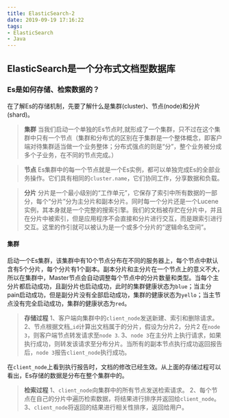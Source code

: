 ```yaml
---
title: ElasticSearch-2
date: 2019-09-19 17:16:22
tags:
- ElasticSearch
- Java
---
```


## ElasticSearch是一个分布式文档型数据库

### Es是如何存储、检索数据的？

在了解Es的存储机制，先要了解什么是集群(cluster)、节点(node)和分片(shard)。

> **集群**
> 当我们启动一个单独的Es节点时,就形成了一个集群，只不过在这个集群中只有一个节点（集群和分布式的区别在于集群是一个整体概念，即客户端对待集群适当做一个业务整体；分布式强点的则是“分”，整个业务被分成多个子业务，在不同的节点完成。）

> **节点**
> Es集群中的每一个节点就是一个Es实例，都可以单独完成Es的全部业务操作。它们具有相同的`cluster.name`，它们协同工作，分享数据和负载。

> **分片**
> 分片是一个最小级别的“工作单元”，它保存了索引中所有数据的一部分，每个“分片”分为主分片和副本分片。同时每一个分片还是一个Lucene实例，其本身就是一个完整的搜索引擎。我们的文档被存贮在分片中，并且在分片中被索引，但是应用程序不会直接和分片进行交互，而是跟索引进行交互。这里的作引就可以被认为是一个或多个分片的“逻辑命名空间”。

#### 集群

启动一个Es集群，该集群中有10个节点分布在不同的服务器上，每个节点中默认含有5个分片，每个分片有1个副本。副本分片和主分片在一个节点上的意义不大，所以在集群中，Master节点会自动调整每个节点中的分片数量和类型。当每个主分片都启动成功，且副分片也启动成功，此时的集群健康状态为`blue`；当主分pain启动成功，但是副分片没有全部启动成功，集群的健康状态为`yello`；当主节点没有完全启动成功，集群的健康状态为`red`。

> **存储过程**
> 1、客户端向集群中的`client_node`发送新建、索引和删除请求。
> 2、节点根据文档_`id`计算出文档属于的分片，假设为分片2，分片2 在`node 3`，则客户端节点转发请求至`node 3`.
> 3、`node 3`在主分片上执行请求，如果执行成功，则转发该请求至分布分片。当所有的副本节点执行成功返回报告后，`node 3`报告`client_node`执行成功。

在`client_node`上看到执行报告时，文档的修改已经生效。从上面的存储过程可以看出，Es存储的数据是分布在整个集群中的。

> **检索过程**
> 1、`client_node`向集群中的所有节点发送检索请求。
> 2、每个节点在自己的分片中遍历检索数据，将结果进行排序并返回给`client_node`。
> 3、`client_node`将返回的结果进行相关性排序，返回给用户。